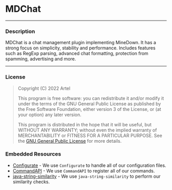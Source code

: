 # MDChat

***

### Description

MDChat is a chat management plugin implementing MineDown. It has a strong focus on simplicity, stability and
performance. Includes features such as RegExp parsing, advanced chat formatting, protection from spamming, advertising and more.

***

### License

> Copyright (C) 2022 Artel
>
> This program is free software: you can redistribute it and/or modify it under the terms of the GNU General Public
> License as published by the Free Software Foundation, either version 3 of the License, or (at your option) any later
> version.
>
> This program is distributed in the hope that it will be useful, but WITHOUT ANY WARRANTY; without even the implied
> warranty of MERCHANTABILITY or FITNESS FOR A PARTICULAR PURPOSE. See
> the [GNU General Public License](https://www.gnu.org/licenses/gpl-3.0.en.html) for more details.

### Embedded Resources
* [Configurate](https://github.com/SpongePowered/Configurate) - We use `Configurate` to handle all of our configuration files.
* [CommandAPI](https://github.com/JorelAli/CommandAPI) - We use `CommandAPI` to register all of our commands.
* [java-string-similarity](https://github.com/tdebatty/java-string-similarity) - We use `java-string-similarity` to perform our similarity checks.